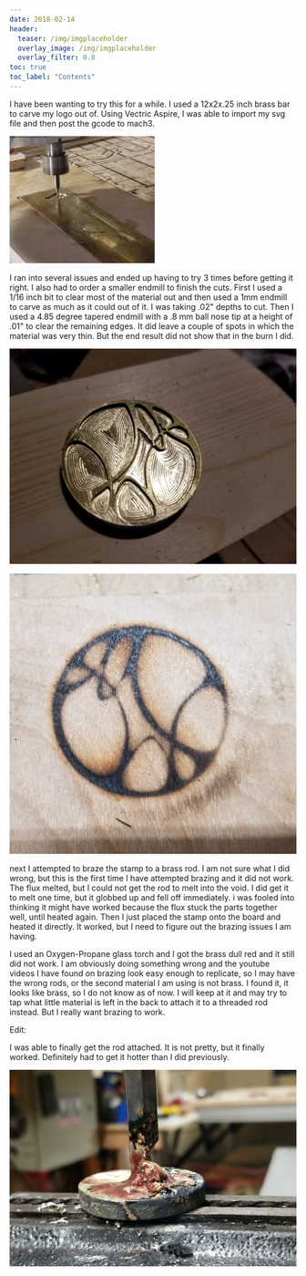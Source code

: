 ```yaml
---
date: 2018-02-14
header:
  teaser: /img/imgplaceholder
  overlay_image: /img/imgplaceholder
  overlay_filter: 0.8
toc: true
toc_label: "Contents"
--- 
```

I have been wanting to try this for a while. I used a 12x2x.25 inch brass bar
to carve my logo out of. Using Vectric Aspire, I was able to import my svg
file and then post the gcode to mach3.

![](/img/hqdefault.jpg)

I ran into several issues and ended up having to try 3 times before getting it
right. I also had to order a smaller endmill to finish the cuts. First I used
a 1/16 inch bit to clear most of the material out and then used a 1mm endmill
to carve as much as it could out of it. I was taking .02" depths to cut. Then
I used a 4.85 degree tapered endmill with a .8 mm ball nose tip at a height of
.01" to clear the remaining edges. It did leave a couple of spots in which the
material was very thin. But the end result did not show that in the burn I
did.

![20180207_071416.jpg](/img/20180207_071416.jpg)

![WoodBurned.jpg](/img/WoodBurned.jpg)

next I attempted to braze the stamp to a brass rod. I am not sure what I did
wrong, but this is the first time I have attempted brazing and it did not
work. The flux melted, but I could not get the rod to melt into the void. I
did get it to melt one time, but it globbed up and fell off immediately. i was
fooled into thinking it might have worked because the flux stuck the parts
together well, until heated again. Then I just placed the stamp onto the board
and heated it directly. It worked, but I need to figure out the brazing issues
I am having.

I used an Oxygen-Propane glass torch and I got the brass dull red and it still
did not work. I am obviously doing something wrong and the youtube videos I
have found on brazing look easy enough to replicate, so I may have the wrong
rods, or the second material I am using is not brass. I found it, it looks
like brass, so I do not know as of now. I will keep at it and may try to tap
what little material is left in the back to attach it to a threaded rod
instead. But I really want brazing to work.

Edit:

I was able to finally get the rod attached. It is not pretty, but it finally
worked. Definitely had to get it hotter than I did previously.

![](/img/image-asset.jpeg)

